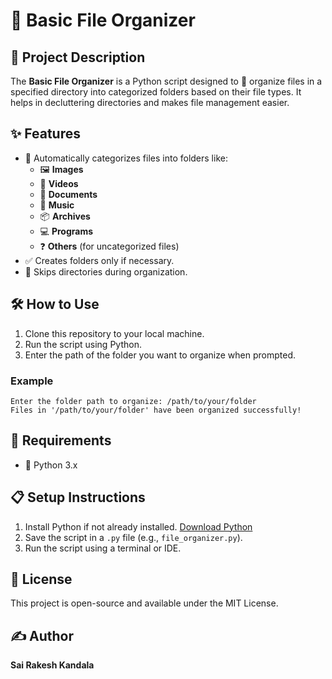 # 📂 Basic File Organizer

## 📜 Project Description  
The **Basic File Organizer** is a Python script designed to 📁 organize files in a specified directory into categorized folders based on their file types. It helps in decluttering directories and makes file management easier.

## ✨ Features  
- 🚀 Automatically categorizes files into folders like:  
  - 🖼️ **Images**  
  - 🎥 **Videos**  
  - 📄 **Documents**  
  - 🎵 **Music**  
  - 📦 **Archives**  
  - 💻 **Programs**  
  - ❓ **Others** (for uncategorized files)  
- ✅ Creates folders only if necessary.  
- 📂 Skips directories during organization.  

## 🛠️ How to Use  
1. Clone this repository to your local machine.  
2. Run the script using Python.  
3. Enter the path of the folder you want to organize when prompted.  

### Example  
```  
Enter the folder path to organize: /path/to/your/folder  
Files in '/path/to/your/folder' have been organized successfully!  
```  

## 🔧 Requirements  
- 🐍 Python 3.x  

## 📋 Setup Instructions  
1. Install Python if not already installed. [Download Python](https://www.python.org/downloads/)  
2. Save the script in a `.py` file (e.g., `file_organizer.py`).  
3. Run the script using a terminal or IDE.  

## 🪪 License  
This project is open-source and available under the MIT License.  

## ✍️ Author  
**Sai Rakesh Kandala**  
